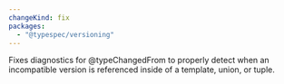 ```yaml
---
changeKind: fix
packages:
  - "@typespec/versioning"
---
```


Fixes diagnostics for @typeChangedFrom to properly detect when an incompatible version is referenced inside of a template, union, or tuple.